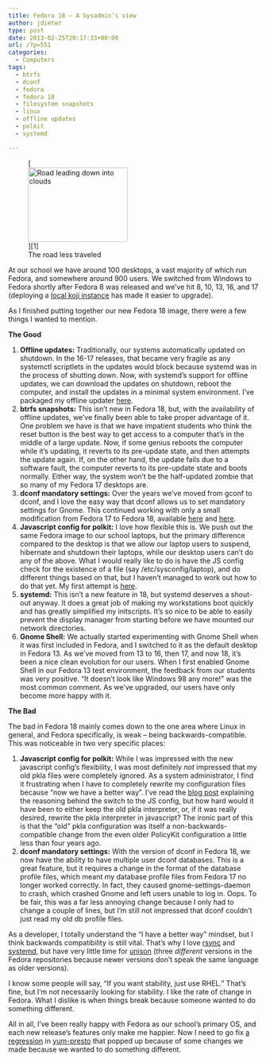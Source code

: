 ```yaml
---
title: Fedora 18 – A Sysadmin’s view
author: jdieter
type: post
date: 2013-02-25T20:17:33+00:00
url: /?p=551
categories:
  - Computers
tags:
  - btrfs
  - dconf
  - fedora
  - fedora 18
  - filesystem snapshots
  - linux
  - offline updates
  - polkit
  - systemd

---
```

<figure id="attachment_556" style="max-width: 200px" class="wp-caption alignright">[<img src="http://cedarandthistle.files.wordpress.com/2013/02/road-into-clouds.jpg?w=200" alt="Road leading down into clouds" width="200" height="150" class="size-medium wp-image-556" srcset="/images/2013/02/road-into-clouds.jpg 1024w, /images/2013/02/road-into-clouds-300x225.jpg 300w, /images/2013/02/road-into-clouds-768x576.jpg 768w" sizes="(max-width: 200px) 100vw, 200px" />][1]<figcaption class="wp-caption-text">The road less traveled</figcaption></figure> 

At our school we have around 100 desktops, a vast majority of which run Fedora, and somewhere around 900 users. We switched from Windows to Fedora shortly after Fedora 8 was released and we&#8217;ve hit 8, 10, 13, 16, and 17 (deploying a [local koji instance][2] has made it easier to upgrade).

As I finished putting together our new Fedora 18 image, there were a few things I wanted to mention.

**The Good**

  1. **Offline updates:** Traditionally, our systems automatically updated on shutdown. In the 16-17 releases, that became very fragile as any systemctl scriptlets in the updates would block because systemd was in the process of shutting down. Now, with systemd&#8217;s support for offline updates, we can download the updates on shutdown, reboot the computer, and install the updates in a minimal system environment. I&#8217;ve packaged my offline updater [here][3].
  2. **btrfs snapshots:** This isn&#8217;t new in Fedora 18, but, with the availability of offline updates, we&#8217;ve finally been able to take proper advantage of it. One problem we have is that we have impatient students who think the reset button is the best way to get access to a computer that&#8217;s in the middle of a large update. Now, if some genius reboots the computer while it&#8217;s updating, it reverts to its pre-update state, and then attempts the update again. If, on the other hand, the update fails due to a software fault, the computer reverts to its pre-update state and boots normally. Either way, the system won&#8217;t be the half-updated zombie that so many of my Fedora 17 desktops are.
  3. **dconf mandatory settings:** Over the years we&#8217;ve moved from gconf to dconf, and I love the easy way that dconf allows us to set mandatory settings for Gnome. This continued working with only a small modification from Fedora 17 to Fedora 18, available [here][4] and [here][5].
  4. **Javascript config for polkit:** I love how flexible this is. We push out the same Fedora image to our school laptops, but the primary difference compared to the desktop is that we allow our laptop users to suspend, hibernate and shutdown their laptops, while our desktop users can&#8217;t do any of the above. What I would really like to do is have the JS config check for the existence of a file (say /etc/sysconfig/laptop), and do different things based on that, but I haven&#8217;t managed to work out how to do that yet. My first attempt is [here][6].
  5. **systemd:** This isn&#8217;t a new feature in 18, but systemd deserves a shout-out anyway. It does a great job of making my workstations boot quickly and has greatly simplified my initscripts. It&#8217;s so nice to be able to easily prevent the display manager from starting before we have mounted our network directories.
  6. **Gnome Shell:** We actually started experimenting with Gnome Shell when it was first included in Fedora, and I switched to it as the default desktop in Fedora 13. As we&#8217;ve moved from 13 to 16, then 17, and now 18, it&#8217;s been a nice clean evolution for our users. When I first enabled Gnome Shell in our Fedora 13 test environment, the feedback from our students was very positive. &#8220;It doesn&#8217;t look like Windows 98 any more!&#8221; was the most common comment. As we&#8217;ve upgraded, our users have only become more happy with it.

**The Bad**

The bad in Fedora 18 mainly comes down to the one area where Linux in general, and Fedora specifically, is weak &#8211; being backwards-compatible. This was noticeable in two very specific places:

  1. **Javascript config for polkit:** While I was impressed with the new javascript config&#8217;s flexibility, I was most definitely _not_ impressed that my old pkla files were completely ignored. As a system administrator, I find it frustrating when I have to completely rewrite my configuration files because &#8220;now we have a better way&#8221;. I&#8217;ve read the [blog post][7] explaining the reasoning behind the switch to the JS config, but how hard would it have been to either keep the old pkla interpreter, or, if it was really desired, rewrite the pkla interpreter in javascript? The ironic part of this is that the &#8220;old&#8221; pkla configuration was itself a non-backwards-compatible change from the even older PolicyKit configuration a little less than four years ago.
  2. **dconf mandatory settings:** With the version of dconf in Fedora 18, we now have the ability to have multiple user dconf databases. This is a great feature, but it requires a change in the format of the database profile files, which meant my database profile files from Fedora 17 no longer worked correctly. In fact, they caused gnome-settings-daemon to crash, which crashed Gnome and left users unable to log in. Oops. To be fair, this was a far less annoying change because I only had to change a couple of lines, but I&#8217;m still not impressed that dconf couldn&#8217;t just read my old db profile files.

As a developer, I totally understand the &#8220;I have a better way&#8221; mindset, but I think backwards compatibility is still vital. That&#8217;s why I love [rsync][8] and [systemd][9], but have very little time for [unison][10] (three _different_ versions in the Fedora repositories because newer versions don&#8217;t speak the same language as older versions).

I know some people will say, &#8220;If you want stability, just use RHEL.&#8221; That&#8217;s fine, but I&#8217;m not necessarily looking for stability. I like the rate of change in Fedora. What I dislike is when things break because someone wanted to do something different.

All in all, I&#8217;ve been really happy with Fedora as our school&#8217;s primary OS, and each new release&#8217;s features only make me happier. Now I need to go fix [a regression][11] in [yum-presto][12] that popped up because of some changes we made because we wanted to do something different.

 [1]: http://cedarandthistle.files.wordpress.com/2013/02/road-into-clouds.jpg
 [2]: http://koji.lesbg.com/koji
 [3]: http://koji.lesbg.com/koji/buildinfo?buildID=193
 [4]: http://koji.lesbg.com/koji/buildinfo?buildID=189
 [5]: http://koji.lesbg.com/koji/buildinfo?buildID=187
 [6]: http://koji.lesbg.com/koji/buildinfo?buildID=192
 [7]: http://davidz25.blogspot.com/2012/06/authorization-rules-in-polkit.html
 [8]: https://rsync.samba.org/
 [9]: http://www.freedesktop.org/wiki/Software/systemd
 [10]: http://www.cis.upenn.edu/~bcpierce/unison/
 [11]: http://bugzilla.redhat.com/show_bug.cgi?id=752428
 [12]: http://fedorahosted.org/presto/wiki